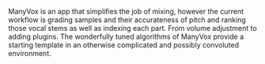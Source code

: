 
ManyVox is an app that simplifies the job of mixing, however the current workflow is grading samples and their accurateness of pitch and ranking those vocal stems as well as indexing each part. From volume adjustment to adding plugins. The wonderfully tuned algorithms of ManyVox provide a starting template in an otherwise complicated and possibly convoluted environment. 

